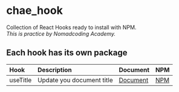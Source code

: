 # chae_hook

Collection of React Hooks ready to install with NPM.  
*This is practice by Nomadcoding Academy.*

## Each hook has its own package


| Hook     | Description               | Document                                                              | NPM                                                       |
| :------- | :------------------------ | :-------------------------------------------------------------------- | :-------------------------------------------------------- |
| useTitle | Update you document title | [Document](https://github.com/CHAESH/React_Hook/tree/master/useTitle) | [NPM](https://www.npmjs.com/package/@chae_hook/use-title) |
